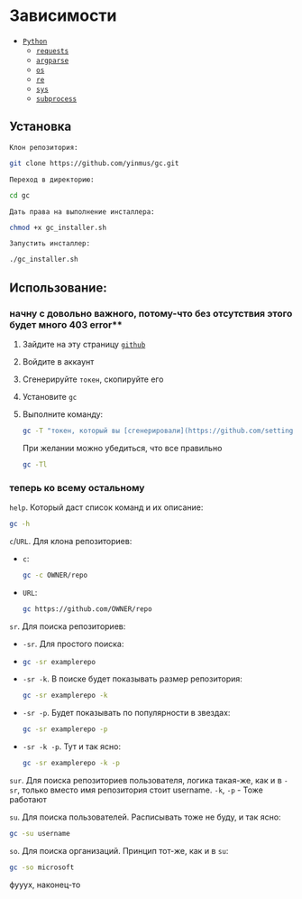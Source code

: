 
# Зависимости

- [`Python`](https://python.org)
  - [`requests`](https://pypi.org/project/requests/)
  - [`argparse`](https://docs.python.org/3/library/argparse.html)
  - [`os`](https://docs.python.org/3/library/os.html)
  - [`re`](https://docs.python.org/3/library/re.html)
  - [`sys`](https://docs.python.org/3/library/sys.html)
  - [`subprocess`](https://docs.python.org/3/library/subprocess.html)

## Установка

`Клон репозитория:`
```bash
git clone https://github.com/yinmus/gc.git
```

`Переход в директорию:`

```bash
cd gc
```

`Дать права на выполнение инсталлера:`

```bash
chmod +x gc_installer.sh
```

`Запустить инсталлер:`

```bash
./gc_installer.sh
```

## Использование:

### начну с довольно важного, потому-что без отсутствия этого будет много 403 error**

 1. Зайдите на эту страницу [`github`](https://github.com/settings/tokens)
 2. Войдите в аккаунт
 3. Сгенерируйте `токен`, скопируйте его
 4. Установите `gc`
 5. Выполните команду:

     ```bash
     gc -T "токен, который вы [сгенерировали](https://github.com/settings/tokens)"
     ```
     При желании можно убедиться, что все правильно
     ```bash
     gc -Tl
     ```

### теперь ко всему остальному

`help`. Который даст список команд и их описание:
```bash
gc -h
```
`c`/`URL`. Для клона репозиториев:

- `c`:
 
  ```bash
  gc -c OWNER/repo  
  ```
- `URL`:
 
  ```bash
  gc https://github.com/OWNER/repo
  ```
`sr`. Для поиска репозиториев:

- `-sr`. Для простого поиска:
- 
  ```bash
  gc -sr examplerepo
  ```
- `-sr -k`. В поиске будет показывать размер репозитория:
 
  ```bash
  gc -sr examplerepo -k
  ```
- `-sr -p`. Будет показывать по популярности в звездах:
  
  ```bash
  gc -sr examplerepo -p
  ```
- `-sr -k -p`. Тут и так ясно:
  
  ```bash
  gc -sr examplerepo -k -p
  ```

`sur`. Для поиска репозиториев пользователя, логика такая-же, как и в `-sr`, только вместо имя репозитория стоит username. `-k`, `-p` - Тоже работают

`su`. Для поиска пользователей. Расписывать тоже не буду, и так ясно:

```bash
gc -su username
```

`so`. Для поиска организаций. Принцип тот-же, как и в `su`:

```bash
gc -so microsoft 
```

фууух, наконец-то 

